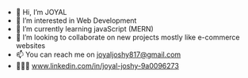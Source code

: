 - 👋 Hi, I’m JOYAL
- 👀 I’m interested in Web Development 
- 🌱 I’m currently learning javaScript (MERN) 
- 💞️ I’m looking to collaborate on new projects mostly like e-commerce websites 
- 📫 You can reach me on joyaljoshy817@gmail.com 
- 👨🏼‍💼 www.linkedin.com/in/joyal-joshy-9a0096273



<!---
JoyalBCE145/JoyalBCE145 is a ✨ special ✨ repository because its `README.md` (this file) appears on your GitHub profile.
You can click the Preview link to take a look at your changes.
--->
